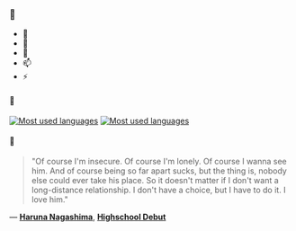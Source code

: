### 👋

- 🔭
- 🌱
- 💬
- 📫
- ⚡

#### 🧏

[![Most used languages](https://github-readme-stats-aynah.vercel.app/api/top-langs/?username=aynh&theme=solarized-dark&langs_count=6&layout=compact&hide_title=true)](https://github.com/anuraghazra/github-readme-stats#gh-dark-mode-only)
[![Most used languages](https://github-readme-stats-aynah.vercel.app/api/top-langs/?username=aynh&theme=solarized-light&langs_count=6&layout=compact&hide_title=true)](https://github.com/anuraghazra/github-readme-stats#gh-light-mode-only)

#### 💬

> "Of course I'm insecure. Of course I'm lonely. Of course I wanna see him. And of course being so far apart sucks, but the thing is, nobody else could ever take his place. So it doesn't matter if I don't want a long-distance relationship. I don't have a choice, but I have to do it. I love him."

&mdash; [**Haruna Nagashima**](https://myanimelist.net/character.php?q=Haruna%20Nagashima&cat=character), [**Highschool Debut**](https://myanimelist.net/search/all?q=Highschool%20Debut&cat=all)
